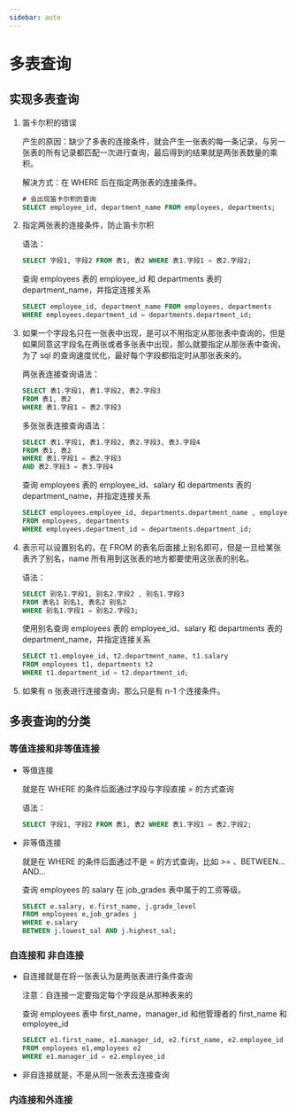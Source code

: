 ```yaml
---
sidebar: auto
---
```


# 多表查询

## 实现多表查询

1. 笛卡尔积的错误

   产生的原因：缺少了多表的连接条件，就会产生一张表的每一条记录，与另一张表的所有记录都匹配一次进行查询，最后得到的结果就是两张表数量的乘积。

   解决方式：在 WHERE 后在指定两张表的连接条件。

   ```sql
   # 会出现笛卡尔积的查询
   SELECT employee_id, department_name FROM employees, departments;
   ```

2. 指定两张表的连接条件，防止笛卡尔积

   语法：

   ```sql
   SELECT 字段1, 字段2 FROM 表1, 表2 WHERE 表1.字段1 = 表2.字段2;
   ```

   查询 employees 表的 employee_id 和 departments 表的 department_name，并指定连接关系

   ```sql
   SELECT employee_id, department_name FROM employees, departments
   WHERE employees.department_id = departments.department_id;
   ```

3. 如果一个字段名只在一张表中出现，是可以不用指定从那张表中查询的，但是如果同意这字段名在两张或者多张表中出现，那么就要指定从那张表中查询，为了 sql 的查询速度优化，最好每个字段都指定时从那张表来的。

   两张表连接查询语法：

   ```sql
   SELECT 表1.字段1, 表1.字段2, 表2.字段3
   FROM 表1, 表2
   WHERE 表1.字段1 = 表2.字段3
   ```

   多张张表连接查询语法：

   ```sql
   SELECT 表1.字段1, 表1.字段2, 表2.字段3, 表3.字段4
   FROM 表1, 表2
   WHERE 表1.字段1 = 表2.字段3
   AND 表2.字段3 = 表3.字段4
   ```

   查询 employees 表的 employee_id、salary 和 departments 表的 department_name，并指定连接关系

   ```sql
   SELECT employees.employee_id, departments.department_name , employees.salary
   FROM employees, departments
   WHERE employees.department_id = departments.department_id;
   ```

4. 表示可以设置别名的，在 FROM 的表名后面接上别名即可，但是一旦给某张表齐了别名，name 所有用到这张表的地方都要使用这张表的别名。

   语法：

   ```sql
   SELECT 别名1.字段1, 别名2.字段2 , 别名1.字段3
   FROM 表名1 别名1, 表名2 别名2
   WHERE 别名1.字段1 = 别名2.字段3;
   ```

   使用别名查询 employees 表的 employee_id、salary 和 departments 表的 department_name，并指定连接关系

   ```sql
   SELECT t1.employee_id, t2.department_name, t1.salary
   FROM employees t1, departments t2
   WHERE t1.department_id = t2.department_id;
   ```

5. 如果有 n 张表进行连接查询，那么只是有 n-1 个连接条件。

## 多表查询的分类

### 等值连接和非等值连接

- 等值连接

  就是在 WHERE 的条件后面通过字段与字段直接 = 的方式查询

  语法：

  ```sql
  SELECT 字段1, 字段2 FROM 表1, 表2 WHERE 表1.字段1 = 表2.字段2;
  ```

- 非等值连接

  就是在 WHERE 的条件后面通过不是 = 的方式查询，比如 >= 、BETWEEN... AND...

  查询 employees 的 salary 在 job_grades 表中属于的工资等级。

  ```sql
  SELECT e.salary, e.first_name, j.grade_level
  FROM employees e,job_grades j
  WHERE e.salary
  BETWEEN j.lowest_sal AND j.highest_sal;
  ```

### 自连接和 非自连接

- 自连接就是在将一张表认为是两张表进行条件查询

  注意：自连接一定要指定每个字段是从那种表来的

  查询 employees 表中 first_name，manager_id 和他管理者的 first_name 和 employee_id

  ```sql
  SELECT e1.first_name, e1.manager_id, e2.first_name, e2.employee_id
  FROM employees e1,employees e2
  WHERE e1.manager_id = e2.employee_id
  ```

- 非自连接就是，不是从同一张表去连接查询

### 内连接和外连接
